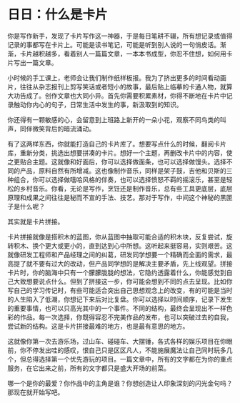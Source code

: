 # 日日：什么是卡片


你是写作新手，发现了卡片写作这一神器，于是每日笔耕不辍，所有想记录或值得记录的事都写在卡片上。可能是读书笔记，可能是听到别人说的一句俏皮话。渐渐，卡片越积越多，看着别人一篇篇文章，一本本书成型，你忍不住想，如何用卡片写出一篇文章。

小时候的手工课上，老师会让我们制作纸样板报。我为了挤出更多的时间看动画片，往往从杂志报刊上剪写笑话或者短小的故事，最后贴上临摹的卡通人物，就算大功告成了。创作文章也大同小异。首先你需要积累素材，你得不断地在卡片中记录触动你内心的句子，日常生活中发生的事，新汲取到的知识。

你还得有一颗敏感的心，会留意到上班路上新开的一朵小花，观察不同鸟类的叫声，同伴微笑背后的暗流涌动。

有了这两样东西，你就能打造自己的卡片库了。想要写点什么的时候，翻阅卡片库，重新分类，挑选出想要拼凑的卡片。想好一个主题，再删改卡片中的内容，使之更贴合主题。这就像和好面后，你可以选择做面条，也可以选择做馒头。选择不同的产品，原料自然有所增减。这也像制作音乐，同样是架子鼓，吉他和贝斯的三种组合，你可以选择做嘻哈风格的伴奏，也可以选择愤怒不羁的摇滚乐，甚至是轻松的乡村音乐。你看，无论是写作，烹饪还是制作音乐，总有些工具更底层，底层原理和成果之间往往是秘而不宣的手法、技艺。那对于写作，中间这个神秘的黑匣子是什么呢？

其实就是卡片拼接。

卡片拼接就像是搭积木的蓝图，你从蓝图中抽取可能合适的积木块，反复尝试，旋转积木、换个更大或更小的，直到达到心中所想。这听起来挺容易，实则艰苦。这就像研发工程师和产品经理之间的纠葛，研发同学想要一个精确而全面的需求，最高提了就不要有过大的改动，但产品同学想的是解决主要矛盾，先上线观望。拼接卡片时，你的脑海中只有一个朦朦胧胧的想法，它隐约透露着什么，你能感觉到自己大致想要说点什么。但到了拼接这一步，你可能会想到不同的点去呈现。比如你写自己的学习传记时，有些可能适合突出自己思想观念上的改变，有的可能是当时的人生陷入了低潮，你想记下来后对比复盘。你可以选择以时间顺序，记录下发生的重要事情，也可以只高光其中的一个事件。不同的结构，最终会呈现出不一样色彩的作品。每一次选择，你既得容忍不完美作品的发布，也可以突破过去的自我，尝试新的结构。这是卡片拼接最难的地方，也是最有意思的地方。

这就像你第一次去游乐场，过山车、碰碰车、大摆锤，各式各样的娱乐项目在你眼前，你不停发出哇的感叹，恨自己只是区区凡人，不能施展魔法让自己同时玩多几个，但总得选择第一个优先游玩的项目。一篇文章中，所有的文字都在为你的重点服务，在它出来之前，所有的文字都只是盛大开场的前菜。

哪一个是你的最爱？你作品中的主角是谁？你想创造让人印象深刻的闪光金句吗？那现在就开始写吧。
